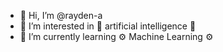 - 👋 Hi, I’m @rayden-a
- 👀 I’m interested in 🤖 artificial intelligence 🤖
- 🌱 I’m currently learning ⚙️ Machine Learning ⚙️
<!---
rayden-a/rayden-a is a ✨ special ✨ repository because its `README.md` (this file) appears on your GitHub profile.
You can click the Preview link to take a look at your changes.
--->
